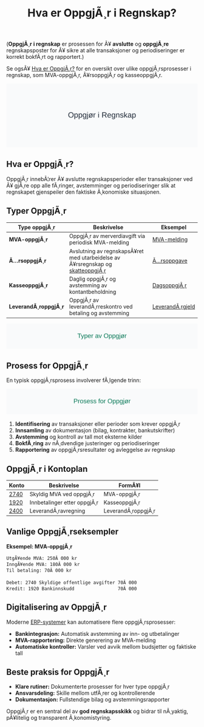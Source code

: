 ﻿---
title: "Hva er OppgjÃ¸r i Regnskap?"
meta_title: "Hva er OppgjÃ¸r i Regnskap?"
meta_description: '(**OppgjÃ¸r i regnskap** er prosessen for Ã¥ **avslutte** og **oppgjÃ¸re** regnskapsposter for Ã¥ sikre at alle transaksjoner og periodiseringer er korrekt bokf...'
slug: hva-er-oppgjor
type: blog
layout: pages/single
---

(**OppgjÃ¸r i regnskap** er prosessen for Ã¥ **avslutte** og **oppgjÃ¸re** regnskapsposter for Ã¥ sikre at alle transaksjoner og periodiseringer er korrekt bokfÃ¸rt og rapportert.)

Se ogsÃ¥ [Hva er OppgjÃ¸r?](/blogs/regnskap/hva-er-oppgjor "Hva er OppgjÃ¸r i Regnskap? Komplett Guide til OppgjÃ¸r") for en oversikt over ulike oppgjÃ¸rsprosesser i regnskap, som MVA-oppgjÃ¸r, Ã¥rsoppgjÃ¸r og kasseoppgjÃ¸r.

![Illustrasjon som viser konseptet oppgjÃ¸r i regnskap](oppgjor-image.svg)

## Hva er OppgjÃ¸r?

OppgjÃ¸r innebÃ¦rer Ã¥ avslutte regnskapsperioder eller transaksjoner ved Ã¥ gjÃ¸re opp alle fÃ¸ringer, avstemminger og periodiseringer slik at regnskapet gjenspeiler den faktiske Ã¸konomiske situasjonen.

## Typer OppgjÃ¸r

| Type oppgjÃ¸r        | Beskrivelse                                                     | Eksempel                                   |
|---------------------|-----------------------------------------------------------------|--------------------------------------------|
| **MVA-oppgjÃ¸r**     | OppgjÃ¸r av merverdiavgift via periodisk MVA-melding             | [MVA-melding](/blogs/regnskap/hva-er-mva-melding "Hva er MVA-melding? Komplett Guide til Merverdiavgiftsrapportering i Norge") |
| **Ã…rsoppgjÃ¸r**      | Avslutning av regnskapsÃ¥ret med utarbeidelse av Ã¥rsregnskap og [skatteoppgjÃ¸r](/blogs/regnskap/skatteoppgjor "SkatteoppgjÃ¸r Guide: Prosess, Tidslinje og Viktige Frister") | [Ã…rsoppgave](/blogs/regnskap/hva-er-aarsoppgave "Hva er Ã…rsoppgave i Regnskap?") |
| **KasseoppgjÃ¸r**    | Daglig oppgjÃ¸r og avstemming av kontantbeholdning               | [DagsoppgjÃ¸r](/blogs/regnskap/hva-er-dagsoppgjor "Hva er DagsoppgjÃ¸r? Komplett Guide til Daglig KasseoppgjÃ¸r") |
| **LeverandÃ¸roppgjÃ¸r** | OppgjÃ¸r av leverandÃ¸rreskontro ved betaling og avstemming      | [LeverandÃ¸rgjeld](/blogs/regnskap/hva-er-leverandorgjeld "Hva er LeverandÃ¸rgjeld i Regnskap? Komplett Guide til KreditorhÃ¥ndtering og RegnskapsfÃ¸ring") |

![Typer av OppgjÃ¸r](oppgjor-typer.svg)

## Prosess for OppgjÃ¸r

En typisk oppgjÃ¸rsprosess involverer fÃ¸lgende trinn:

![Prosess for OppgjÃ¸r](oppgjor-prosess.svg)

1. **Identifisering** av transaksjoner eller perioder som krever oppgjÃ¸r
2. **Innsamling** av dokumentasjon (bilag, kontrakter, bankutskrifter)
3. **Avstemming** og kontroll av tall mot eksterne kilder
4. **BokfÃ¸ring** av nÃ¸dvendige justeringer og periodiseringer
5. **Rapportering** av oppgjÃ¸rsresultater og avleggelse av regnskap

## OppgjÃ¸r i Kontoplan

| Konto | Beskrivelse                          | FormÃ¥l                    |
|-------|--------------------------------------|---------------------------|
| [2740](/blogs/kontoplan/2740-skyldige-offentlige-avgifter "Konto 2740: Skyldige offentlige avgifter") | Skyldig MVA ved oppgjÃ¸r  | MVA-oppgjÃ¸r                |
| [1920](/blogs/kontoplan/1920-bankinnskudd "Konto 1920: Bankinnskudd")                                   | Innbetalinger etter oppgjÃ¸r | KasseoppgjÃ¸r               |
| [2400](/blogs/kontoplan/2400-leverandorgjeld "Konto 2400: LeverandÃ¸rgjeld" )                            | LeverandÃ¸ravregning      | LeverandÃ¸roppgjÃ¸r          |

## Vanlige OppgjÃ¸rseksempler

**Eksempel: MVA-oppgjÃ¸r**

```
UtgÃ¥ende MVA: 250Â 000 kr
InngÃ¥ende MVA: 180Â 000 kr
Til betaling: 70Â 000 kr

Debet: 2740 Skyldige offentlige avgifter 70Â 000
Kredit: 1920 Bankinnskudd                70Â 000
```

## Digitalisering av OppgjÃ¸r

Moderne [ERP-systemer](/blogs/regnskap/hva-er-erp-system "Hva er ERP-system? Komplett Guide til ERP-systemer for Norske Bedrifter") kan automatisere flere oppgjÃ¸rsprosesser:

* **Bankintegrasjon:** Automatisk avstemming av inn- og utbetalinger
* **MVA-rapportering:** Direkte generering av MVA-melding
* **Automatiske kontroller:** Varsler ved avvik mellom budsjetter og faktiske tall

## Beste praksis for OppgjÃ¸r

* **Klare rutiner:** Dokumenterte prosesser for hver type oppgjÃ¸r
* **Ansvarsdeling:** Skille mellom utfÃ¸rer og kontrollerende
* **Dokumentasjon:** Fullstendige bilag og avstemmingsrapporter

OppgjÃ¸r er en sentral del av **god regnskapsskikk** og bidrar til nÃ¸yaktig, pÃ¥litelig og transparent Ã¸konomistyring.


